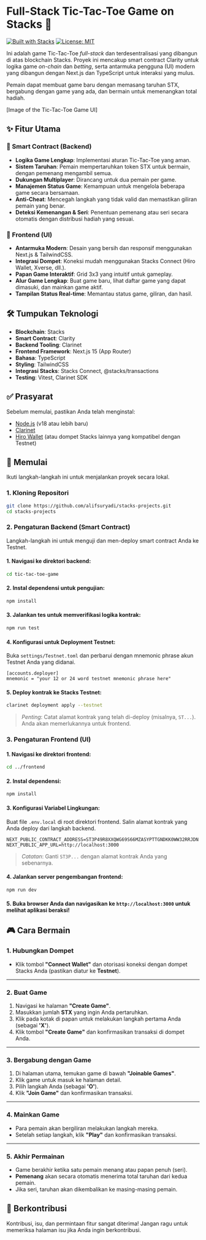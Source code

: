 # Full-Stack Tic-Tac-Toe Game on Stacks 🎲

[![Built with Stacks](https://img.shields.io/badge/Built_with-Stacks-5546FF.svg)](https://www.stacks.co)
[![License: MIT](https://img.shields.io/badge/License-MIT-yellow.svg)](https://opensource.org/licenses/MIT)

Ini adalah game Tic-Tac-Toe _full-stack_ dan terdesentralisasi yang dibangun di atas blockchain Stacks. Proyek ini mencakup smart contract Clarity untuk logika game _on-chain_ dan _betting_, serta antarmuka pengguna (UI) modern yang dibangun dengan Next.js dan TypeScript untuk interaksi yang mulus.

Pemain dapat membuat game baru dengan memasang taruhan STX, bergabung dengan game yang ada, dan bermain untuk memenangkan total hadiah.

[Image of the Tic-Tac-Toe Game UI]

## ✨ Fitur Utama

### 🎯 Smart Contract (Backend)

- **Logika Game Lengkap**: Implementasi aturan Tic-Tac-Toe yang aman.
- **Sistem Taruhan**: Pemain mempertaruhkan token STX untuk bermain, dengan pemenang mengambil semua.
- **Dukungan Multiplayer**: Dirancang untuk dua pemain per game.
- **Manajemen Status Game**: Kemampuan untuk mengelola beberapa game secara bersamaan.
- **Anti-Cheat**: Mencegah langkah yang tidak valid dan memastikan giliran pemain yang benar.
- **Deteksi Kemenangan & Seri**: Penentuan pemenang atau seri secara otomatis dengan distribusi hadiah yang sesuai.

### 🎨 Frontend (UI)

- **Antarmuka Modern**: Desain yang bersih dan responsif menggunakan Next.js & TailwindCSS.
- **Integrasi Dompet**: Koneksi mudah menggunakan Stacks Connect (Hiro Wallet, Xverse, dll.).
- **Papan Game Interaktif**: Grid 3x3 yang intuitif untuk gameplay.
- **Alur Game Lengkap**: Buat game baru, lihat daftar game yang dapat dimasuki, dan mainkan game aktif.
- **Tampilan Status Real-time**: Memantau status game, giliran, dan hasil.

## 🛠️ Tumpukan Teknologi

- **Blockchain**: Stacks
- **Smart Contract**: Clarity
- **Backend Tooling**: Clarinet
- **Frontend Framework**: Next.js 15 (App Router)
- **Bahasa**: TypeScript
- **Styling**: TailwindCSS
- **Integrasi Stacks**: Stacks Connect, @stacks/transactions
- **Testing**: Vitest, Clarinet SDK

## ✅ Prasyarat

Sebelum memulai, pastikan Anda telah menginstal:

- [Node.js](https://nodejs.org/) (v18 atau lebih baru)
- [Clarinet](https://github.com/hirosystems/clarinet)
- [Hiro Wallet](https://www.hiro.so/wallet) (atau dompet Stacks lainnya yang kompatibel dengan Testnet)

## 🚀 Memulai

Ikuti langkah-langkah ini untuk menjalankan proyek secara lokal.

### 1. Kloning Repositori

```bash
git clone https://github.com/alifsuryadi/stacks-projects.git
cd stacks-projects
```

### 2. Pengaturan Backend (Smart Contract)

Langkah-langkah ini untuk menguji dan men-deploy smart contract Anda ke Testnet.

#### 1. Navigasi ke direktori backend:

```bash
cd tic-tac-toe-game
```

#### 2. Instal dependensi untuk pengujian:

```bash
npm install
```

#### 3. Jalankan tes untuk memverifikasi logika kontrak:

```bash
npm run test
```

#### 4. Konfigurasi untuk Deployment Testnet:

Buka `settings/Testnet.toml` dan perbarui dengan mnemonic phrase akun Testnet Anda yang didanai.

```Ini, TOML
[accounts.deployer]
mnemonic = "your 12 or 24 word testnet mnemonic phrase here"
```

#### 5. Deploy kontrak ke Stacks Testnet:

```bash
clarinet deployment apply --testnet
```

> _Penting_: Catat alamat kontrak yang telah di-deploy (misalnya, `ST...`). Anda akan memerlukannya untuk frontend.

### 3. Pengaturan Frontend (UI)

#### 1. Navigasi ke direktori frontend:

```Bash
cd ../frontend
```

#### 2. Instal dependensi:

```Bash
npm install
```

#### 3. Konfigurasi Variabel Lingkungan:

Buat file `.env.local` di root direktori frontend. Salin alamat kontrak yang Anda deploy dari langkah backend.

```
NEXT_PUBLIC_CONTRACT_ADDRESS=ST3P49R8XXQWG69S66MZASYPTTGNDKK0WW32RRJDN
NEXT_PUBLIC_APP_URL=http://localhost:3000
```

> _Catatan_: Ganti `ST3P...` dengan alamat kontrak Anda yang sebenarnya.

#### 4. Jalankan server pengembangan frontend:

```Bash
npm run dev
```

#### 5. Buka browser Anda dan navigasikan ke `http://localhost:3000` untuk melihat aplikasi beraksi!

## 🎮 Cara Bermain

### 1. Hubungkan Dompet

- Klik tombol **"Connect Wallet"** dan otorisasi koneksi dengan dompet Stacks Anda (pastikan diatur ke **Testnet**).

---

### 2. Buat Game

1. Navigasi ke halaman **"Create Game"**.
2. Masukkan jumlah **STX** yang ingin Anda pertaruhkan.
3. Klik pada kotak di papan untuk melakukan langkah pertama Anda (sebagai **'X'**).
4. Klik tombol **"Create Game"** dan konfirmasikan transaksi di dompet Anda.

---

### 3. Bergabung dengan Game

1. Di halaman utama, temukan game di bawah **"Joinable Games"**.
2. Klik game untuk masuk ke halaman detail.
3. Pilih langkah Anda (sebagai **'O'**).
4. Klik **"Join Game"** dan konfirmasikan transaksi.

---

### 4. Mainkan Game

- Para pemain akan bergiliran melakukan langkah mereka.
- Setelah setiap langkah, klik **"Play"** dan konfirmasikan transaksi.

---

### 5. Akhir Permainan

- Game berakhir ketika satu pemain menang atau papan penuh (seri).
- **Pemenang** akan secara otomatis menerima total taruhan dari kedua pemain.
- Jika seri, taruhan akan dikembalikan ke masing-masing pemain.

## 🤝 Berkontribusi

Kontribusi, isu, dan permintaan fitur sangat diterima! Jangan ragu untuk memeriksa halaman isu jika Anda ingin berkontribusi.
